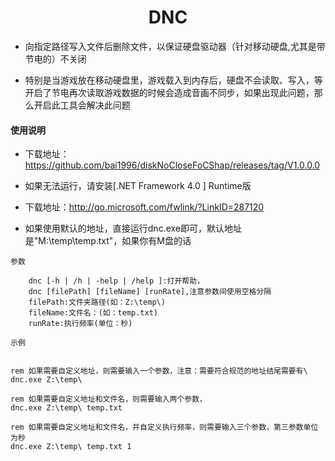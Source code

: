 <h1 align="center">
   DNC   
</h1>

- 向指定路径写入文件后删除文件，以保证硬盘驱动器（针对移动硬盘,尤其是带节电的）不关闭

- 特别是当游戏放在移动硬盘里，游戏载入到内存后，硬盘不会读取、写入，等开启了节电再次读取游戏数据的时候会造成音画不同步，如果出现此问题，那么开启此工具会解决此问题

#### 使用说明
- 下载地址：https://github.com/bai1996/diskNoCloseFoCShap/releases/tag/V1.0.0.0
- 如果无法运行，请安装[.NET Framework 4.0 ] Runtime版

- 下载地址：http://go.microsoft.com/fwlink/?LinkID=287120

- 如果使用默认的地址，直接运行dnc.exe即可，默认地址是"M:\temp\temp.txt"，如果你有M盘的话

`参数`

```
	dnc [-h | /h | -help | /help ]:打开帮助，
	dnc [filePath] [fileName] [runRate],注意参数间使用空格分隔
	filePath:文件夹路径(如：Z:\temp\)
	fileName:文件名：(如：temp.txt)
	runRate:执行频率(单位：秒)
```

`示例`

```shell

rem 如果需要自定义地址，则需要输入一个参数，注意：需要符合规范的地址结尾需要有\
dnc.exe Z:\temp\

rem 如果需要自定义地址和文件名，则需要输入两个参数，
dnc.exe Z:\temp\ temp.txt

rem 如果需要自定义地址和文件名，并自定义执行频率，则需要输入三个参数，第三参数单位为秒
dnc.exe Z:\temp\ temp.txt 1

```
